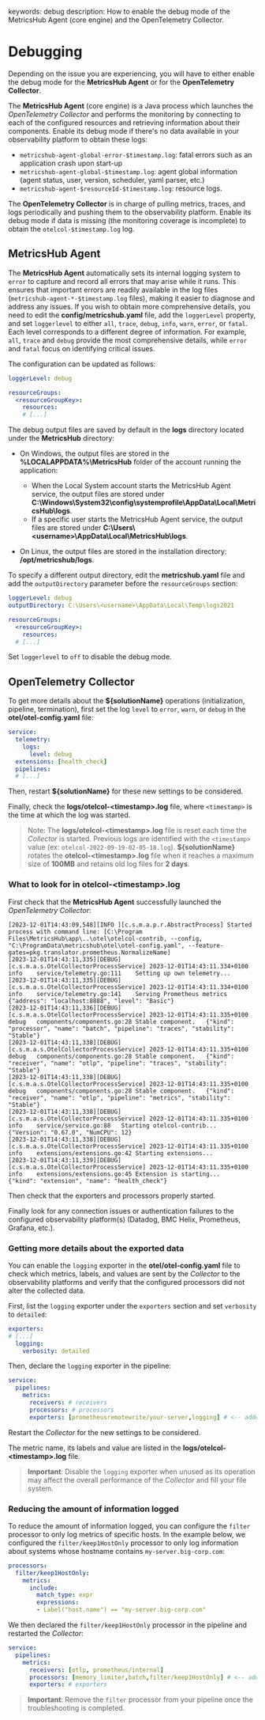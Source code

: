 keywords: debug
description: How to enable the debug mode of the MetricsHub Agent (core engine) and the OpenTelemetry Collector.

# Debugging

<!-- MACRO{toc|fromDepth=1|toDepth=2|id=toc} -->

Depending on the issue you are experiencing, you will have to either enable the debug mode for the **MetricsHub Agent** or for the **OpenTelemetry Collector**.

The **MetricsHub Agent** (core engine) is a Java process which launches the _OpenTelemetry Collector_ and performs the monitoring by connecting to each of the configured resources and retrieving information about their components. Enable its debug mode if there's no data available in your observability platform to obtain these logs:

* `metricshub-agent-global-error-$timestamp.log`: fatal errors such as an application crash upon start-up
* `metricshub-agent-global-$timestamp.log`: agent global information (agent status, user, version, scheduler, yaml parser, etc.)
* `metricshub-agent-$resourceId-$timestamp.log`: resource logs.

The **OpenTelemetry Collector** is in charge of pulling metrics, traces, and logs periodically and pushing them to the observability platform. Enable its debug mode if data is missing (the monitoring coverage is incomplete) to obtain the `otelcol-$timestamp.log` log.

## MetricsHub Agent

The **MetricsHub Agent** automatically sets its internal logging system to `error` to capture and record all errors that may arise while it runs. This ensures that important errors are readily available in the log files (`metricshub-agent-*-$timestamp.log` files), making it easier to diagnose and address any issues. If you wish to obtain more comprehensive details, you need to edit the **config/metricshub.yaml** file, add the `loggerLevel` property, and set `loggerlevel` to either `all`, `trace`, `debug`, `info`, `warn`, `error`, or `fatal`. Each level corresponds to a different degree of information. For example, `all`, `trace` and `debug` provide the most comprehensive details, while `error` and `fatal` focus on identifying critical issues.

The configuration can be updated as follows:

```yaml
loggerLevel: debug

resourceGroups:
  <resourceGroupKey>:
    resources:
    # [...]
```

The debug output files are saved by default in the **logs** directory located under the **MetricsHub** directory:

* On Windows, the output files are stored in the **%LOCALAPPDATA%\MetricsHub** folder of the account running the application:
  * When the Local System account starts the MetricsHub Agent service, the output files are stored under **C:\Windows\System32\config\systemprofile\AppData\Local\MetricsHub\logs**.
  * If a specific user starts the MetricsHub Agent service, the output files are stored under **C:\Users\\<username\>\AppData\Local\MetricsHub\logs**.

* On Linux, the output files are stored in the installation directory: **/opt/metricshub/logs**.

To specify a different output directory, edit the **metricshub.yaml** file and add the `outputDirectory` parameter before the `resourceGroups` section:

```yaml
loggerLevel: debug
outputDirectory: C:\Users\<username>\AppData\Local\Temp\logs2021

resourceGroups:
  <resourceGroupKey>:
    resources:
  # [...]
```

Set `loggerlevel` to `off` to disable the debug mode.

## OpenTelemetry Collector

To get more details about the **${solutionName}** operations (initialization, pipeline, termination), first set the log `level` to `error`, `warn`, or `debug` in the **otel/otel-config.yaml** file:

```yaml
service:
  telemetry:
    logs:
      level: debug
  extensions: [health_check]
  pipelines:
  # [...]
```

Then, restart **${solutionName}** for these new settings to be considered.

Finally, check the **logs/otelcol-\<timestamp\>.log** file, where `<timestamp>` is the time at which the log was started.

> Note: The **logs/otelcol-\<timestamp\>.log** file is reset each time the *Collector* is started. Previous logs are identified with the `<timestamp>` value (ex: `otelcol-2022-09-19-02-05-18.log`). **${solutionName}** rotates the **otelcol-\<timestamp\>.log** file when it reaches a maximum size of **100MB** and retains old log files for **2 days**.

### What to look for in otelcol-\<timestamp\>.log

First check that the **MetricsHub Agent** successfully launched the _OpenTelemetry Collector_:

```log
[2023-12-01T14:43:09,548][INFO ][c.s.m.a.p.r.AbstractProcess] Started process with command line: [C:\Program Files\MetricsHub\app\..\otel\otelcol-contrib, --config, "C:\ProgramData\metricshub\otel\otel-config.yaml", --feature-gates=pkg.translator.prometheus.NormalizeName]
[2023-12-01T14:43:11,335][DEBUG][c.s.m.a.s.OtelCollectorProcessService] 2023-12-01T14:43:11.334+0100	info	service/telemetry.go:111	Setting up own telemetry...
[2023-12-01T14:43:11,335][DEBUG][c.s.m.a.s.OtelCollectorProcessService] 2023-12-01T14:43:11.334+0100	info	service/telemetry.go:141	Serving Prometheus metrics	{"address": "localhost:8888", "level": "Basic"}
[2023-12-01T14:43:11,336][DEBUG][c.s.m.a.s.OtelCollectorProcessService] 2023-12-01T14:43:11.335+0100	debug	components/components.go:28	Stable component.	{"kind": "processor", "name": "batch", "pipeline": "traces", "stability": "Stable"}
[2023-12-01T14:43:11,338][DEBUG][c.s.m.a.s.OtelCollectorProcessService] 2023-12-01T14:43:11.335+0100	debug	components/components.go:28	Stable component.	{"kind": "receiver", "name": "otlp", "pipeline": "traces", "stability": "Stable"}
[2023-12-01T14:43:11,338][DEBUG][c.s.m.a.s.OtelCollectorProcessService] 2023-12-01T14:43:11.335+0100	debug	components/components.go:28	Stable component.	{"kind": "receiver", "name": "otlp", "pipeline": "metrics", "stability": "Stable"}
[2023-12-01T14:43:11,338][DEBUG][c.s.m.a.s.OtelCollectorProcessService] 2023-12-01T14:43:11.335+0100	info	service/service.go:88	Starting otelcol-contrib...	{"Version": "0.67.0", "NumCPU": 12}
[2023-12-01T14:43:11,338][DEBUG][c.s.m.a.s.OtelCollectorProcessService] 2023-12-01T14:43:11.335+0100	info	extensions/extensions.go:42	Starting extensions...
[2023-12-01T14:43:11,339][DEBUG][c.s.m.a.s.OtelCollectorProcessService] 2023-12-01T14:43:11.335+0100	info	extensions/extensions.go:45	Extension is starting...	{"kind": "extension", "name": "health_check"}
```

Then check that the exporters and processors properly started. 

Finally look for any connection issues or authentication failures to the configured observability platform(s) (Datadog, BMC Helix, Prometheus, Grafana, etc.).

### Getting more details about the exported data

You can enable the `logging` exporter in the **otel/otel-config.yaml** file to check which metrics, labels, and values are sent by the _Collector_ to the observability platforms and verify that the configured processors did not alter the collected data.

First, list the `logging` exporter under the `exporters` section and set `verbosity` to `detailed`:

```yaml
exporters:
# [...]
  logging:
    verbosity: detailed
```

Then, declare the `logging` exporter in the pipeline:

```yaml
service:
  pipelines:
    metrics:
      receivers: # receivers
      processors: # processors
      exporters: [prometheusremotewrite/your-server,logging] # <-- added logging
```

Restart the _Collector_ for the new settings to be considered.

The metric name, its labels and value are listed in the **logs/otelcol-\<timestamp\>.log** file.

> **Important**: Disable the `logging` exporter when unused as its operation may affect the overall performance of the _Collector_ and fill your file system.

### Reducing the amount of information logged

To reduce the amount of information logged, you can configure the `filter` processor to only log metrics of specific hosts. In the example below, we configured the `filter/keep1HostOnly` processor to only log information about systems whose hostname contains `my-server.big-corp.com`:

```yaml
processors:
  filter/keep1HostOnly:
    metrics:
      include:
        match_type: expr
        expressions:
        - Label("host.name") == "my-server.big-corp.com"
```

We then declared the `filter/keep1HostOnly` processor in the pipeline and restarted the _Collector_:

```yaml
service:
  pipelines:
    metrics:
      receivers: [otlp, prometheus/internal]
      processors: [memory_limiter,batch,filter/keep1HostOnly] # <-- added filter
      exporters: # exporters
```

> **Important**: Remove the `filter` processor from your pipeline once the troubleshooting is completed.
